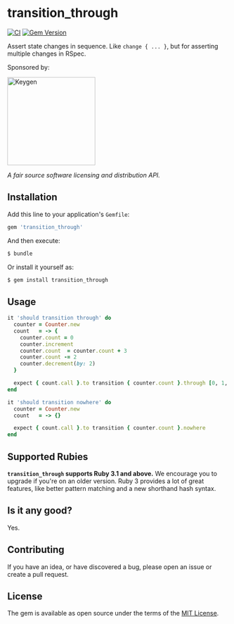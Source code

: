 # transition_through

[![CI](https://github.com/keygen-sh/transition_through/actions/workflows/test.yml/badge.svg)](https://github.com/keygen-sh/transition_through/actions)
[![Gem Version](https://badge.fury.io/rb/transition_through.svg)](https://badge.fury.io/rb/transition_through)

Assert state changes in sequence. Like `change { ... }`, but for asserting
multiple changes in RSpec.

Sponsored by:

<a href="https://keygen.sh?ref=transition_through">
  <div>
    <img src="https://keygen.sh/images/logo-pill.png" width="200" alt="Keygen">
  </div>
</a>

_A fair source software licensing and distribution API._

## Installation

Add this line to your application's `Gemfile`:

```ruby
gem 'transition_through'
```

And then execute:

```bash
$ bundle
```

Or install it yourself as:

```bash
$ gem install transition_through
```

## Usage

```ruby
it 'should transition through' do
  counter = Counter.new
  count   = -> {
    counter.count = 0
    counter.increment
    counter.count  = counter.count + 3
    counter.count -= 2
    counter.decrement(by: 2)
  }

  expect { count.call }.to transition { counter.count }.through [0, 1, 4, 2, 0]
end

it 'should transition nowhere' do
  counter = Counter.new
  count   = -> {}

  expect { count.call }.to transition { counter.count }.nowhere
end
```

## Supported Rubies

**`transition_through` supports Ruby 3.1 and above.** We encourage you to upgrade
if you're on an older version. Ruby 3 provides a lot of great features, like
better pattern matching and a new shorthand hash syntax.

## Is it any good?

Yes.

## Contributing

If you have an idea, or have discovered a bug, please open an issue or create a
pull request.

## License

The gem is available as open source under the terms of the [MIT License](https://opensource.org/licenses/MIT).
